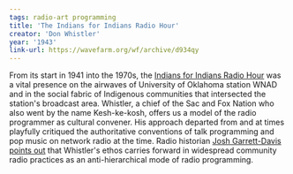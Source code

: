 ```yaml
---
tags: radio-art programming
title: 'The Indians for Indians Radio Hour'
creator: 'Don Whistler'
year: '1943'
link-url: https://wavefarm.org/wf/archive/d934qy
---
```


From its start in 1941 into the 1970s, the [Indians for Indians Radio Hour](https://wavefarm.org/wf/archive/d934qy) was a vital presence on the airwaves of University of Oklahoma station WNAD and in the social fabric of Indigenous communities that intersected the station's broadcast area. Whistler, a chief of the Sac and Fox Nation who also went by the name Kesh-ke-kosh, offers us a model of the radio programmer as cultural convener. His approach departed from and at times playfully critiqued the authoritative conventions of talk programming and pop music on network radio at the time. Radio historian [Josh Garrett-Davis points out](reading.html#the-intertribal-drum-of-radio) that Whistler's ethos carries forward in widespread community radio practices as an anti-hierarchical mode of radio programming.
